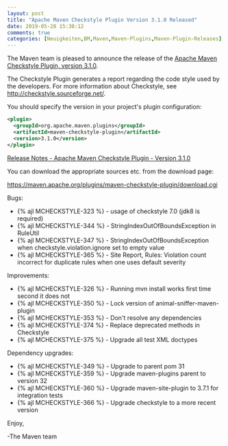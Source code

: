 ```yaml
---
layout: post
title: "Apache Maven Checkstyle Plugin Version 3.1.0 Released"
date: 2019-05-28 15:38:12
comments: true
categories: [Neuigkeiten,BM,Maven,Maven-Plugins,Maven-Plugin-Releases]
---
```

The Maven team is pleased to announce the release of the 
[Apache Maven Checkstyle Plugin, version 3.1.0](http://maven.apache.org/plugins/maven-checkstyle-plugin/).

The Checkstyle Plugin generates a report regarding the code style used by the
developers. For more information about Checkstyle, see
http://checkstyle.sourceforge.net/.

You should specify the version in your project's plugin configuration:

``` xml
<plugin>
  <groupId>org.apache.maven.plugins</groupId>
  <artifactId>maven-checkstyle-plugin</artifactId>
  <version>3.1.0</version>
</plugin>
``` 

<!-- more -->

[Release Notes - Apache Maven Checkstyle Plugin - Version 3.1.0](https://issues.apache.org/jira/secure/ReleaseNote.jspa?projectId=12317223&version=12342397)

You can download the appropriate sources etc. from the download page:

https://maven.apache.org/plugins/maven-checkstyle-plugin/download.cgi

Bugs:

 * {% ajl MCHECKSTYLE-323 %} - usage of checkstyle 7.0 (jdk8 is required)
 * {% ajl MCHECKSTYLE-344 %} - StringIndexOutOfBoundsException in RuleUtil
 * {% ajl MCHECKSTYLE-347 %} - StringIndexOutOfBoundsException when checkstyle.violation.ignore set to empty value
 * {% ajl MCHECKSTYLE-365 %} - Site Report, Rules: Violation count incorrect for duplicate rules when one uses default severity

Improvements:

 * {% ajl MCHECKSTYLE-326 %} - Running mvn install works first time second it does not
 * {% ajl MCHECKSTYLE-350 %} - Lock version of animal-sniffer-maven-plugin
 * {% ajl MCHECKSTYLE-353 %} - Don't resolve any dependencies
 * {% ajl MCHECKSTYLE-374 %} - Replace deprecated methods in Checkstyle
 * {% ajl MCHECKSTYLE-375 %} - Upgrade all test XML doctypes

Dependency upgrades:

 * {% ajl MCHECKSTYLE-349 %} - Upgrade to parent pom 31
 * {% ajl MCHECKSTYLE-359 %} - Upgrade maven-plugins parent to version 32
 * {% ajl MCHECKSTYLE-360 %} - Upgrade maven-site-plugin to 3.7.1 for integration tests
 * {% ajl MCHECKSTYLE-366 %} - Upgrade checkstyle to a more recent version

Enjoy,

-The Maven team

